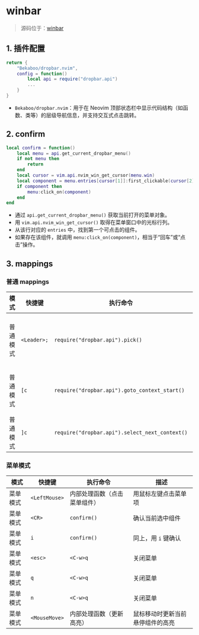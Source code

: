 # winbar

> 源码位于：[winbar](../../lua/plugins/winbar.lua)

## 1. 插件配置

```lua
return {
	"Bekaboo/dropbar.nvim",
	config = function()
		local api = require("dropbar.api")
        ...
    }
}
```

* `Bekaboo/dropbar.nvim`：用于在 Neovim 顶部状态栏中显示代码结构（如函数、类等）的层级导航信息，并支持交互式点击跳转。

## 2. confirm

```lua
local confirm = function()
	local menu = api.get_current_dropbar_menu()
	if not menu then
		return
	end
	local cursor = vim.api.nvim_win_get_cursor(menu.win)
	local component = menu.entries[cursor[1]]:first_clickable(cursor[2])
	if component then
		menu:click_on(component)
	end
end
```

* 通过 `api.get_current_dropbar_menu()` 获取当前打开的菜单对象。
* 用 `vim.api.nvim_win_get_cursor()` 取得在菜单窗口中的光标行列。
* 从该行对应的 `entries` 中，找到第一个可点击的组件。
* 如果存在该组件，就调用 `menu:click_on(component)`，相当于“回车”或“点击”操作。

## 3. mappings

### 普通 mappings

| 模式     | 快捷键      | 执行命令                                       | 描述                              |
| -------- | ----------- | ---------------------------------------------- | --------------------------------- |
| 普通模式 | `<Leader>;` | `require("dropbar.api").pick()`                | 打开 Dropbar 菜单，选择当前上下文 |
| 普通模式 | `[c`        | `require("dropbar.api").goto_context_start()`  | 跳转到当前上下文的起始位置        |
| 普通模式 | `]c`        | `require("dropbar.api").select_next_context()` | 选择下一个上下文                  |

### 菜单模式

| 模式     | 快捷键        | 执行命令                     | 描述                             |
| -------- | ------------- | ---------------------------- | -------------------------------- |
| 菜单模式 | `<LeftMouse>` | 内部处理函数（点击菜单组件） | 用鼠标左键点击菜单项             |
| 菜单模式 | `<CR>`        | `confirm()`                  | 确认当前选中组件                 |
| 菜单模式 | `i`           | `confirm()`                  | 同上，用 `i` 键确认              |
| 菜单模式 | `<esc>`       | `<C-w>q`                     | 关闭菜单                         |
| 菜单模式 | `q`           | `<C-w>q`                     | 关闭菜单                         |
| 菜单模式 | `n`           | `<C-w>q`                     | 关闭菜单                         |
| 菜单模式 | `<MouseMove>` | 内部处理函数（更新高亮）     | 鼠标移动时更新当前悬停组件的高亮 |
